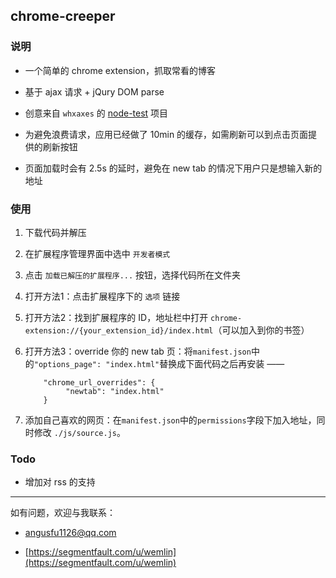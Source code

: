 
## chrome-creeper

### 说明

- 一个简单的 chrome extension，抓取常看的博客

- 基于 ajax 请求 + jQury DOM parse

- 创意来自 `whxaxes` 的 [node-test](https://github.com/whxaxes/node-test/tree/master/server/creeper) 项目

- 为避免浪费请求，应用已经做了 10min 的缓存，如需刷新可以到点击页面提供的刷新按钮

- 页面加载时会有 2.5s 的延时，避免在 new tab 的情况下用户只是想输入新的地址

### 使用

1. 下载代码并解压

2. 在扩展程序管理界面中选中 `开发者模式`

3. 点击 `加载已解压的扩展程序...` 按钮，选择代码所在文件夹

4. 打开方法1：点击扩展程序下的 `选项` 链接

5. 打开方法2：找到扩展程序的 ID，地址栏中打开 `chrome-extension://{your_extension_id}/index.html`（可以加入到你的书签）

6. 打开方法3：override 你的 new tab 页：将`manifest.json`中的`"options_page": "index.html"`替换成下面代码之后再安装 ——
    ```
        "chrome_url_overrides": {
             "newtab": "index.html"
        }
    ```

7. 添加自己喜欢的网页：在`manifest.json`中的`permissions`字段下加入地址，同时修改 `./js/source.js`。

### 

### Todo

- 增加对 rss 的支持


----------


如有问题，欢迎与我联系：

- <a href="mailto:angusfu1126@qq.com">angusfu1126@qq.com</a>

- [https://segmentfault.com/u/wemlin](https://segmentfault.com/u/wemlin)